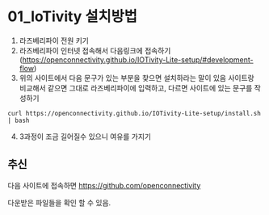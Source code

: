 # 01_IoTivity 설치방법

01. 라즈베리파이 전원 키기
02. 라즈베리파이 인터넷 접속해서 다음링크에 접속하기 (https://openconnectivity.github.io/IOTivity-Lite-setup/#development-flow)
03. 위의 사이트에서 다음 문구가 있는 부분을 찾으면 설치하라는 말이 있음 사이트랑 비교해서 같으면 그대로 라즈베리파이에 입력하고, 다르면 사이트에 있는 문구를 작성하기
```
curl https://openconnectivity.github.io/IOTivity-Lite-setup/install.sh | bash
```
04. 3과정이 조금 길어질수 있으니 여유를 가지기

## 추신
다음 사이트에 접속하면 
https://github.com/openconnectivity

다운받은 파일들을 확인 할 수 있음.
